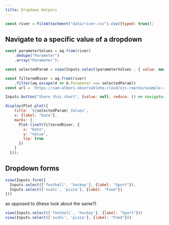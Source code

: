 ```yaml
---
title: Dropdown Helpers
---
```


```js
const river = FileAttachment("data/river.csv").csv({typed: true});
```

## Navigate to a specific value of a dropdown

```js
const parameterValues = aq.from(river)
    .dedupe("Parameter")
    .array("Parameter");
```

```js
const selectedParam = view(Inputs.select(parameterValues , { value: new URLSearchParams(location.search).get("parameter") ?? "Suscon" }))
```

```js
const filteredRiver = aq.from(river)
    .filter(aq.escape(d => d.Parameter === selectedParam))
const url = `https://sam-albers.observablehq.cloud/ojs-reprex/example-dropdown?parameter=${selectedParam}`
```

```js
Inputs.button("Share this chart", {value: null, reduce: () => navigator.clipboard.writeText(url)})
```


```js
display(Plot.plot({
    title: `${selectedParam} Values`,
    x: {label: "Date"},
    marks: [
      Plot.lineY(filteredRiver, {
        x: "Date",
        y: "Value",
        tip: true
      })
    ]
  }));
```

## Dropdown forms

```js
view(Inputs.form([
  Inputs.select(['football', 'hockey'], {label: "Sport"}),
  Inputs.select(['sushi', 'pizza'], {label: "Food"})
]))
```

as opposed to (these look about the same?)

```js
view(Inputs.select(['football', 'hockey'], {label: "Sport"}))
view(Inputs.select(['sushi', 'pizza'], {label: "Food"}))
```

